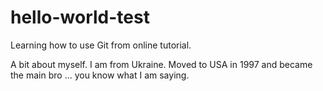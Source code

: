 # hello-world-test
Learning how to use Git from online tutorial. 


A bit about myself. I am from Ukraine. Moved to USA in 1997 and became the main bro ... you know what I am saying. 
